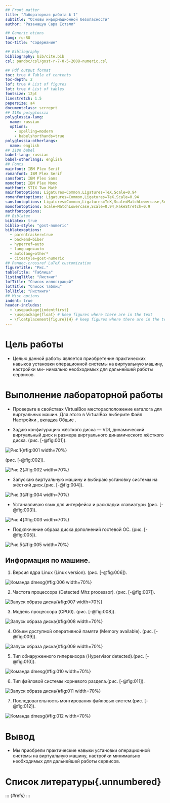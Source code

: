 ```yaml
---
## Front matter
title: "Лабораторная работа № 1"
subtitle: "Основы информационной безопасности"
author: "Разанацуа Сара Естэлл"

## Generic otions
lang: ru-RU
toc-title: "Содержание"

## Bibliography
bibliography: bib/cite.bib
csl: pandoc/csl/gost-r-7-0-5-2008-numeric.csl

## Pdf output format
toc: true # Table of contents
toc-depth: 2
lof: true # List of figures
lot: true # List of tables
fontsize: 12pt
linestretch: 1.5
papersize: a4
documentclass: scrreprt
## I18n polyglossia
polyglossia-lang:
  name: russian
  options:
	- spelling=modern
	- babelshorthands=true
polyglossia-otherlangs:
  name: english
## I18n babel
babel-lang: russian
babel-otherlangs: english
## Fonts
mainfont: IBM Plex Serif
romanfont: IBM Plex Serif
sansfont: IBM Plex Sans
monofont: IBM Plex Mono
mathfont: STIX Two Math
mainfontoptions: Ligatures=Common,Ligatures=TeX,Scale=0.94
romanfontoptions: Ligatures=Common,Ligatures=TeX,Scale=0.94
sansfontoptions: Ligatures=Common,Ligatures=TeX,Scale=MatchLowercase,Scale=0.94
monofontoptions: Scale=MatchLowercase,Scale=0.94,FakeStretch=0.9
mathfontoptions:
## Biblatex
biblatex: true
biblio-style: "gost-numeric"
biblatexoptions:
  - parentracker=true
  - backend=biber
  - hyperref=auto
  - language=auto
  - autolang=other*
  - citestyle=gost-numeric
## Pandoc-crossref LaTeX customization
figureTitle: "Рис."
tableTitle: "Таблица"
listingTitle: "Листинг"
lofTitle: "Список иллюстраций"
lotTitle: "Список таблиц"
lolTitle: "Листинги"
## Misc options
indent: true
header-includes:
  - \usepackage{indentfirst}
  - \usepackage{float} # keep figures where there are in the text
  - \floatplacement{figure}{H} # keep figures where there are in the text
---
```


# Цель работы

- Целью данной работы является приобретение практических навыков
установки операционной системы на виртуальную машину, настройки ми-
нимально необходимых для дальнейшей работы сервисов.


# Выполнение лабораторной работы

- Проверьте в свойствах VirtualBox месторасположение каталога для виртуальных машин. Для этого в VirtualBox выберите Файл Настройки , вкладка Общие . 

- Задаю конфигурацию жёсткого диска — VDI, динамический виртуальный диск и размера виртуального динамического жёсткого диска. (рис. [-@fig:001]).

![Рис.1](image/1.jpg){#fig:001 width=70%}

(рис. [-@fig:002]).

![Рис.2](image/2.jpg){#fig:002 width=70%}

- Запускаю виртуальную машину и выбираю установку системы на жёсткий диск.(рис. [-@fig:004]).

![Рис.3](image/4.jpg){#fig:004 width=70%}

- Устанавливаю язык для интерфейса и раскладки клавиатуры.(рис. [-@fig:003]).

![Рис.4](image/3.jpg){#fig:003 width=70%}

- Подключение образа диска дополнений гостевой ОС. (рис. [-@fig:005]).

![Рис.5](image/5.jpg){#fig:005 width=70%}

## Информация по машине.

1. Версия ядра Linux (Linux version). (рис. [-@fig:006]).

![Команда dmesg](image/6.jpg){#fig:006 width=70%}

2. Частота процессора (Detected Mhz processor). (рис. [-@fig:007]).

![Запуск образа диска](image/7.jpg){#fig:007 width=70%}

3. Модель процессора (CPU0). (рис. [-@fig:008]).

![Запуск образа диска](image/8.jpg){#fig:008 width=70%}

4. Объем доступной оперативной памяти (Memory available). (рис. [-@fig:009]).

![Запуск образа диска](image/9.jpg){#fig:009 width=70%}

5. Тип обнаруженного гипервизора (Hypervisor detected).(рис. [-@fig:010]).

![Команда dmesg](image/10.jpg){#fig:010 width=70%}

6. Тип файловой системы корневого раздела.(рис. [-@fig:011]).

![Запуск образа диска](image/11.jpg){#fig:011 width=70%}

7. Последовательность монтирования файловых систем.(рис. [-@fig:012]).

![Команда dmesg](image/12.jpg){#fig:012 width=70%}


#  Вывод

- Мы приобрели практические навыки установки операционной системы на виртуальную машину, настройки минимально необходимых для дальнейшей работы сервисов.


# Список литературы{.unnumbered}

::: {#refs}
:::

